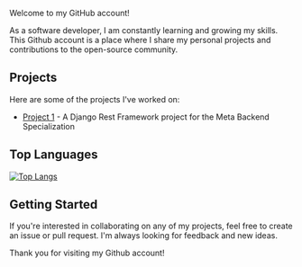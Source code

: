 Welcome to my GitHub account!

As a software developer, I am constantly learning and growing my skills. This Github account is a place where I share my personal projects and contributions to the open-source community.

Projects
----------
Here are some of the projects I've worked on:

* [Project 1](https://github.com/WinTush/littlelemon) - A Django Rest Framework project for the Meta Backend Specialization
<!--* A simple web application that uses OpenAI's Whisper API to transcribe audio files-->
<!--* Project 2 - An Android app that helps users track their daily water intake.-->
<!--* Project 3 - A command-line tool for converting CSV files to JSON.-->

<!-- 
Contributions
--------------
I'm also an active contributor to the following open-source projects:

* Project A - A popular web framework for building scalable applications.
* Project B - A library for parsing and manipulating dates and times in Python.
* Project C - A command-line interface for managing Docker containers.

Stats
-----
![Anurag's GitHub stats](https://github-readme-stats.vercel.app/api?username=WinTush&show_icons=true&theme=radical)
-->

Top Languages
-------------
[![Top Langs](https://github-readme-stats.vercel.app/api/top-langs/?username=WinTush&layout=compact&theme=radical)](https://github.com/anuraghazra/github-readme-stats)

Getting Started
---------------
If you're interested in collaborating on any of my projects, feel free to create an issue or pull request. I'm always looking for feedback and new ideas.

Thank you for visiting my Github account!
